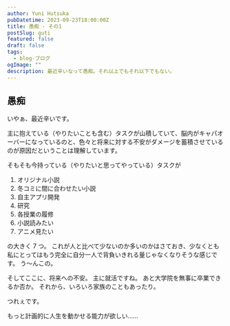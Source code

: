```yaml
---
author: Yuni Hutsuka
pubDatetime: 2023-09-23T18:00:00Z
title: 愚痴 - その1
postSlug: guti
featured: false
draft: false
tags:
  - blog-ブログ
ogImage: ""
description: 最近辛いなって愚痴。それ以上でもそれ以下でもない。
---
```


## 愚痴

いやぁ、最近辛いです。

主に抱えている（やりたいことも含む）タスクが山積していて、脳内がキャパオーバーになっているのと、色々と将来に対する不安がダメージを蓄積させているのが原因だということは理解しています。

そもそも今持っている（やりたいと思ってやっている）タスクが

1. オリジナル小説
2. 冬コミに間に合わせたい小説
3. 自主アプリ開発
4. 研究
5. 各授業の履修
6. 小説読みたい
7. アニメ見たい

の大きく 7 つ。
これが人と比べて少ないのか多いのかはさておき、少なくとも私にとってはもう完全に自分一人で背負いきれる量じゃなくなりそうな感じです。
う～んこの。

そしてここに、将来への不安。
主に就活ですね。
あと大学院を無事に卒業できるか否か。
それから、いろいろ家族のこともあったり。

つれぇです。

もっと計画的に人生を動かせる能力が欲しい……
